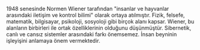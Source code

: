 1948 senesinde Normen Wiener tarafından "insanlar ve hayvanlar arasındaki iletişim ve kontrol bilimi" olarak ortaya atılmıştır. Fizik, felsefe, matematik, bilgisayar, psikoloji, sosyoloji gibi birçok alanı kapsar. Wiener, bu alanların birbirleri ile ortak özelliklerinin olduğunu düşünmüştür. Sibernetik, canlı ve cansız sistemler arasındaki farkı önemsemez. İnsan beyninin işleyişini anlamaya önem vermektedir.